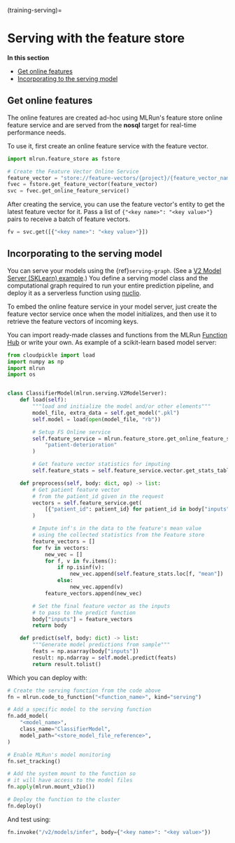 (training-serving)=
# Serving with the feature store

**In this section**
- [Get online features](#get-online-features)
- [Incorporating to the serving model](#incorporating-to-the-serving-model)

## Get online features

The online features are created ad-hoc using MLRun's feature store online feature service and are served from the **nosql** target for real-time performance needs.

To use it, first create an online feature service with the feature vector.

```python
import mlrun.feature_store as fstore

# Create the Feature Vector Online Service
feature_vector = "store://feature-vectors/{project}/{feature_vector_name}"
fvec = fstore.get_feature_vector(feature_vector)
svc = fvec.get_online_feature_service()
```

After creating the service, you can use the feature vector's entity to get the latest feature vector for it.
Pass a list of `{"<key name>": "<key value>"}` pairs to receive a batch of feature vectors.

```python
fv = svc.get([{"<key name>": "<key value>"}])
```

## Incorporating to the serving model

You can serve your models using the {ref}`serving-graph`. (See a [V2 Model Server (SKLearn) example](https://github.com/mlrun/functions/blob/master/v2_model_server/v2_model_server.ipynb).)
You define a serving model class and the computational graph required to run your entire prediction pipeline, and deploy it as a serverless function using [nuclio](https://github.com/nuclio/nuclio).

To embed the online feature service in your model server, just create the feature vector service once when the model initializes, and then use it to retrieve the feature vectors of incoming keys.

You can import ready-made classes and functions from the MLRun [Function Hub](https://www.mlrun.org/hub/) or write your own.
As example of a scikit-learn based model server:
<!--- (taken from the [feature store demo](./end-to-end-demo/03-deploy-serving-model.html#define-model-class)) --->

```python
from cloudpickle import load
import numpy as np
import mlrun
import os


class ClassifierModel(mlrun.serving.V2ModelServer):
    def load(self):
        """load and initialize the model and/or other elements"""
        model_file, extra_data = self.get_model(".pkl")
        self.model = load(open(model_file, "rb"))

        # Setup FS Online service
        self.feature_service = mlrun.feature_store.get_online_feature_service(
            "patient-deterioration"
        )

        # Get feature vector statistics for imputing
        self.feature_stats = self.feature_service.vector.get_stats_table()

    def preprocess(self, body: dict, op) -> list:
        # Get patient feature vector
        # from the patient_id given in the request
        vectors = self.feature_service.get(
            [{"patient_id": patient_id} for patient_id in body["inputs"]]
        )

        # Impute inf's in the data to the feature's mean value
        # using the collected statistics from the Feature store
        feature_vectors = []
        for fv in vectors:
            new_vec = []
            for f, v in fv.items():
                if np.isinf(v):
                    new_vec.append(self.feature_stats.loc[f, "mean"])
                else:
                    new_vec.append(v)
            feature_vectors.append(new_vec)

        # Set the final feature vector as the inputs
        # to pass to the predict function
        body["inputs"] = feature_vectors
        return body

    def predict(self, body: dict) -> list:
        """Generate model predictions from sample"""
        feats = np.asarray(body["inputs"])
        result: np.ndarray = self.model.predict(feats)
        return result.tolist()
```

Which you can deploy with:

```python
# Create the serving function from the code above
fn = mlrun.code_to_function("<function_name>", kind="serving")

# Add a specific model to the serving function
fn.add_model(
    "<model_name>",
    class_name="ClassifierModel",
    model_path="<store_model_file_reference>",
)

# Enable MLRun's model monitoring
fn.set_tracking()

# Add the system mount to the function so
# it will have access to the model files
fn.apply(mlrun.mount_v3io())

# Deploy the function to the cluster
fn.deploy()
```

And test using:

```python
fn.invoke("/v2/models/infer", body={"<key name>": "<key value>"})
```